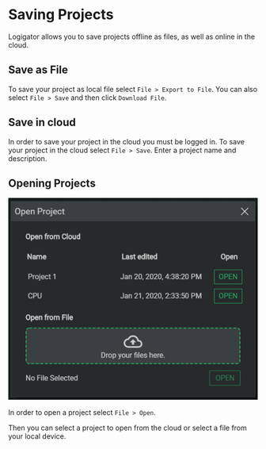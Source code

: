 # Saving Projects

Logigator allows you to save projects offline as files, as well as online in the cloud.

## Save as File

To save your project as local file select `File > Export to File`. You can also select `File > Save` and then click `Download File`.

## Save in cloud

In order to save your project in the cloud you must be logged in.
To save your project in the cloud select `File > Save`. Enter a project name and description.

## Opening Projects

<div class="rows">

![Construction Box](../../assets/help/open-project.png)

<div class="margin-left">

In order to open a project select `File > Open`.

Then you can select a project to open from the cloud or select a file from your local device.
</div>
</div>
